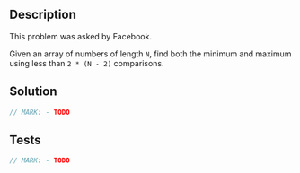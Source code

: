 ## Description

This problem was asked by Facebook.

Given an array of numbers of length `N`, find both the minimum and maximum using less than `2 * (N - 2)` comparisons.

## Solution

```swift
// MARK: - TODO
```

## Tests

```swift
// MARK: - TODO
```